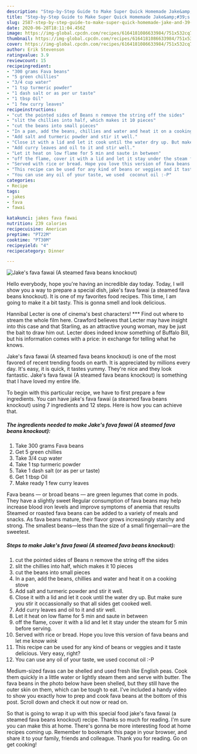 ```yaml
---
description: "Step-by-Step Guide to Make Super Quick Homemade Jake&amp;#39;s fava fawai (A steamed fava beans knockout)"
title: "Step-by-Step Guide to Make Super Quick Homemade Jake&amp;#39;s fava fawai (A steamed fava beans knockout)"
slug: 2587-step-by-step-guide-to-make-super-quick-homemade-jake-and-39-s-fava-fawai-a-steamed-fava-beans-knockout
date: 2020-06-28T18:11:04.456Z
image: https://img-global.cpcdn.com/recipes/6164181086633984/751x532cq70/jakes-fava-fawai-a-steamed-fava-beans-knockout-recipe-main-photo.jpg
thumbnail: https://img-global.cpcdn.com/recipes/6164181086633984/751x532cq70/jakes-fava-fawai-a-steamed-fava-beans-knockout-recipe-main-photo.jpg
cover: https://img-global.cpcdn.com/recipes/6164181086633984/751x532cq70/jakes-fava-fawai-a-steamed-fava-beans-knockout-recipe-main-photo.jpg
author: Erik Stevenson
ratingvalue: 3.9
reviewcount: 15
recipeingredient:
- "300 grams Fava beans"
- "5 green chillies"
- "3/4 cup water"
- "1 tsp turmeric powder"
- "1 dash salt or as per ur taste"
- "1 tbsp Oil"
- "1 few curry leaves"
recipeinstructions:
- "cut the pointed sides of Beans n remove the string off the sides"
- "slit the chillies into half, which makes it 10 pieces"
- "cut the beans into small pieces"
- "In a pan, add the beans, chillies and water and heat it on a cooking stove"
- "Add salt and turmeric powder and stir it well."
- "Close it with a lid and let it cook until the water dry up. But make sure you stir it occassionally so that all sides get cooked well."
- "Add curry leaves and oil to it and stir well."
- "Let it heat on low flame for 5 min and saute in between"
- "off the flame, cover it with a lid and let it stay under the steam for 5 min before serving."
- "Served with rice or bread. Hope you love this version of fava beans and let me know *wink*"
- "This recipe can be used for any kind of beans or veggies and it taste delicious.  Very easy, right?"
- "You can use any oil of your taste, we used  coconut oil :-P"
categories:
- Recipe
tags:
- jakes
- fava
- fawai

katakunci: jakes fava fawai 
nutrition: 239 calories
recipecuisine: American
preptime: "PT22M"
cooktime: "PT30M"
recipeyield: "4"
recipecategory: Dinner

---
```



![Jake&#39;s fava fawai (A steamed fava beans knockout)](https://img-global.cpcdn.com/recipes/6164181086633984/751x532cq70/jakes-fava-fawai-a-steamed-fava-beans-knockout-recipe-main-photo.jpg)

Hello everybody, hope you're having an incredible day today. Today, I will show you a way to prepare a special dish, jake&#39;s fava fawai (a steamed fava beans knockout). It is one of my favorites food recipes. This time, I am going to make it a bit tasty. This is gonna smell and look delicious.

Hannibal Lecter is one of cinema&#39;s best characters! *** Find out where to stream the whole film here. Crawford believes that Lecter may have insight into this case and that Starling, as an attractive young woman, may be just the bait to draw him out. Lecter does indeed know something of Buffalo Bill, but his information comes with a price: in exchange for telling what he knows.

Jake&#39;s fava fawai (A steamed fava beans knockout) is one of the most favored of recent trending foods on earth. It is appreciated by millions every day. It's easy, it is quick, it tastes yummy. They're nice and they look fantastic. Jake&#39;s fava fawai (A steamed fava beans knockout) is something that I have loved my entire life.


To begin with this particular recipe, we have to first prepare a few ingredients. You can have jake&#39;s fava fawai (a steamed fava beans knockout) using 7 ingredients and 12 steps. Here is how you can achieve that.

<!--inarticleads1-->

##### The ingredients needed to make Jake&#39;s fava fawai (A steamed fava beans knockout):

1. Take 300 grams Fava beans
1. Get 5 green chillies
1. Take 3/4 cup water
1. Take 1 tsp turmeric powder
1. Take 1 dash salt (or as per ur taste)
1. Get 1 tbsp Oil
1. Make ready 1 few curry leaves


Fava beans — or broad beans — are green legumes that come in pods. They have a slightly sweet Regular consumption of fava beans may help increase blood iron levels and improve symptoms of anemia that results Steamed or roasted fava beans can be added to a variety of meals and snacks. As fava beans mature, their flavor grows increasingly starchy and strong. The smallest beans—less than the size of a small fingernail—are the sweetest. 

<!--inarticleads2-->

##### Steps to make Jake&#39;s fava fawai (A steamed fava beans knockout):

1. cut the pointed sides of Beans n remove the string off the sides
1. slit the chillies into half, which makes it 10 pieces
1. cut the beans into small pieces
1. In a pan, add the beans, chillies and water and heat it on a cooking stove
1. Add salt and turmeric powder and stir it well.
1. Close it with a lid and let it cook until the water dry up. But make sure you stir it occassionally so that all sides get cooked well.
1. Add curry leaves and oil to it and stir well.
1. Let it heat on low flame for 5 min and saute in between
1. off the flame, cover it with a lid and let it stay under the steam for 5 min before serving.
1. Served with rice or bread. Hope you love this version of fava beans and let me know *wink*
1. This recipe can be used for any kind of beans or veggies and it taste delicious.  Very easy, right?
1. You can use any oil of your taste, we used  coconut oil :-P


Medium-sized favas can be shelled and used fresh like English peas. Cook them quickly in a little water or lightly steam them and serve with butter. The fava beans in the photo below have been shelled, but they still have the outer skin on them, which can be tough to eat. I&#39;ve included a handy video to show you exactly how to prep and cook fava beans at the bottom of this post. Scroll down and check it out now or read on. 

So that is going to wrap it up with this special food jake&#39;s fava fawai (a steamed fava beans knockout) recipe. Thanks so much for reading. I'm sure you can make this at home. There's gonna be more interesting food at home recipes coming up. Remember to bookmark this page in your browser, and share it to your family, friends and colleague. Thank you for reading. Go on get cooking!
